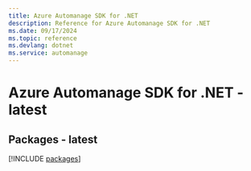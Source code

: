 ```yaml
---
title: Azure Automanage SDK for .NET
description: Reference for Azure Automanage SDK for .NET
ms.date: 09/17/2024
ms.topic: reference
ms.devlang: dotnet
ms.service: automanage
---
```

# Azure Automanage SDK for .NET - latest
## Packages - latest
[!INCLUDE [packages](automanage-index.md)]